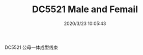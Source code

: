 ﻿---
layout: post 
title: DC5521 Male and Femail
tags: 
categories: wire-harness
overview: 
series: 
part_number: KR22
thumb_img: static/202003/287-thumb-20200323180624.jpg
small_img: static/202003/287-20200323180624.jpg
date: 2020/3/23 10:05:43
---


DC5521 公母一体成型线束
